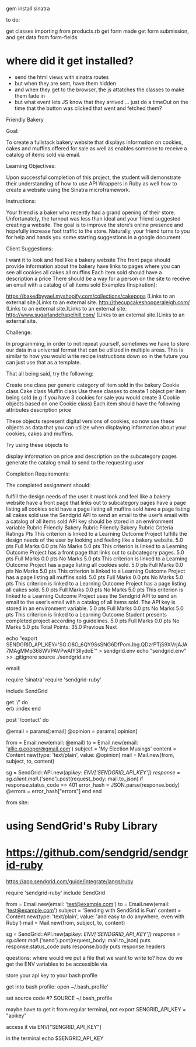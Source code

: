 gem install sinatra

to do:

get classes importing from products.rb
get form made
get form submission, and get data from form-fields

# where did it get installed?

* send the html views with sinatra routes
* but when they are sent, have them hidden
* and when they get to the browser, the js attatches the classes to make them fade in
* but what event lets JS know that they arrived ... just do a timeOut on the time that the button was clicked that went and fetched them?

Friendly Bakery

Goal:

To create a fullstack bakery website that displays information on cookies, cakes and muffins offered for sale as well as enables someone to receive a catalog of items sold via email.

Learning Objectives:

Upon successful completion of this project, the student will demonstrate their understanding of how to use API Wrappers in Ruby as well how to create a website using the Sinatra microframework.

Instructions:

Your friend is a baker who recently had a grand opening of their store. Unfortunately, the turnout was less than ideal and your friend suggested creating a website. The goal is to improve the store’s online presence and hopefully increase foot traffic to the store. Naturally, your friend turns to you for help and hands you some starting suggestions in a google document.

Client Suggestions:

I want it to look and feel like a bakery website
The front page should
provide information about the bakery
have links to pages where you can see
all cookies
all cakes
all muffins
Each item sold should have
a description
a price
There should be a way for a person on the site to receive an email with a catalog of all items sold
Examples (Inspiration):

https://bakedbyyael.myshopify.com/collections/cakepops (Links to an external site.)Links to an external site.
http://thecupcakeshopperaleigh.com/ (Links to an external site.)Links to an external site.
http://www.sugarlandchapelhill.com/ (Links to an external site.)Links to an external site.

Challenge:

In programming, in order to not repeat yourself, sometimes we have to store our data in a universal format that can be utilized in multiple areas. This is similar to how you would write recipe instructions down so in the future you can just use that as a template.

That all being said, try the following:

Create one class per generic category of item sold in the bakery
Cookie class
Cake class
Muffin class
Use these classes to create 1 object per item being sold (e.g if you have 3 cookies for sale you would create 3 Cookie objects based on one Cookie class)
Each item should have the following attributes
description
price

These objects represent digital versions of cookies, so now use these objects as data that you can utilize when displaying information about your cookies, cakes and muffins.

Try using these objects to

display information on price and description on the subcategory pages
generate the catalog email to send to the requesting user

Completion Requirements:

The completed assignment should:

fulfill the design needs of the user
it must look and feel like a bakery website
have a front page that links out to subcategory pages
have a page listing all cookies sold
have a page listing all muffins sold
have a page listing all cakes sold
use the Sendgrid API to send an email to the user’s email with a catalog of all items sold
API key should be stored in an environment variable
Rubric
Friendly Bakery Rubric
Friendly Bakery Rubric
Criteria Ratings Pts
This criterion is linked to a Learning Outcome Project fulfills the design needs of the user by looking and feeling like a bakery website.
5.0 pts
Full Marks
0.0 pts
No Marks
5.0 pts
This criterion is linked to a Learning Outcome Project has a front page that links out to subcategory pages.
5.0 pts
Full Marks
0.0 pts
No Marks
5.0 pts
This criterion is linked to a Learning Outcome Project has a page listing all cookies sold.
5.0 pts
Full Marks
0.0 pts
No Marks
5.0 pts
This criterion is linked to a Learning Outcome Project has a page listing all muffins sold.
5.0 pts
Full Marks
0.0 pts
No Marks
5.0 pts
This criterion is linked to a Learning Outcome Project has a page listing all cakes sold.
5.0 pts
Full Marks
0.0 pts
No Marks
5.0 pts
This criterion is linked to a Learning Outcome Project uses the Sendgrid API to send an email to the user’s email with a catalog of all items sold. The API key is stored in an environment variable.
5.0 pts
Full Marks
0.0 pts
No Marks
5.0 pts
This criterion is linked to a Learning Outcome Student presents completed project according to guidelines.
5.0 pts
Full Marks
0.0 pts
No Marks
5.0 pts
Total Points: 35.0
Previous Next

echo "export SENDGRID_API_KEY='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'" > sendgrid.env
echo "sendgrid.env" >> .gitignore
source ./sendgrid.env

email:

require 'sinatra'
require 'sendgrid-ruby'

include SendGrid

get '/' do  
 erb :index
end

post '/contact' do

@email = params[:email]
@opinion = params[:opinion]

from = Email.new(email: @email)
to = Email.new(email: 'allie.g.cooper@gmail.com')
subject = 'My Election Musings'
content = Content.new(type: 'text/plain', value: @opinion)
mail = Mail.new(from, subject, to, content)

sg = SendGrid::API.new(api*key: ENV['SENDGRID_API_KEY'])
response = sg.client.mail.*('send').post(request_body: mail.to_json)
if response.status_code == 401
error_hash = JSON.parse(response.body)
@errors = error_hash["errors"]
end
end

from site:

# using SendGrid's Ruby Library

# https://github.com/sendgrid/sendgrid-ruby

https://app.sendgrid.com/guide/integrate/langs/ruby

require 'sendgrid-ruby'
include SendGrid

from = Email.new(email: 'test@example.com')
to = Email.new(email: 'test@example.com')
subject = 'Sending with SendGrid is Fun'
content = Content.new(type: 'text/plain', value: 'and easy to do anywhere, even with Ruby')
mail = Mail.new(from, subject, to, content)

sg = SendGrid::API.new(api*key: ENV['SENDGRID_API_KEY'])
response = sg.client.mail.*('send').post(request_body: mail.to_json)
puts response.status_code
puts response.body
puts response.headers

questions: where would we put a file that we want to write to?
how do we get the ENV variables to be accessible via

store your api key to your bash profile

get into bash profile: open ~/.bash_profile'

set source code #?
SOURCE ~/.bash_profile

maybe have to get it from regular terminal, not
export SENGRID_API_KEY = "apikey"

access it via ENV["SENGRID_API_KEY"]

in the terminal
echo $SENGRID_API_KEY
